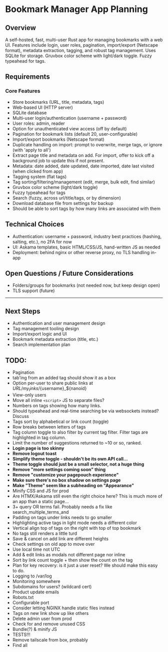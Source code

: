 # Bookmark Manager App Planning

## Overview

A self-hosted, fast, multi-user Rust app for managing bookmarks with a web UI. Features include login, user roles, pagination, import/export (Netscape format), metadata extraction, tagging, and robust tag management. Uses SQLite for storage. Gruvbox color scheme with light/dark toggle. Fuzzy typeahead for tags.

## Requirements

### Core Features

- Store bookmarks (URL, title, metadata, tags)
- Web-based UI (HTTP server)
- SQLite database
- Multi-user login/authentication (username + password)
- User roles: admin, reader
- Option for unauthenticated view access (off by default)
- Pagination for bookmark lists (default 20, user-configurable)
- Import/export bookmarks (Netscape format)
- Duplicate handling on import: prompt to overwrite, merge tags, or ignore (with 'apply to all')
- Extract page title and metadata on add. For import, offer to kick off a background job to update this if not present.
- Metadata: date added, date updated, date imported, date last visited (when clicked from app)
- Tagging system (flat tags)
- Tag sorting/filtering/management (edit, merge, bulk edit, find similar)
- Gruvbox color scheme (light/dark toggle)
- Fuzzy typeahead for tags
- Search (fuzzy, across url/title/tags, or by dimension)
- Download database file from settings for backup
- Should be able to sort tags by how many links are associated with them

## Technical Choices

- Authentication: username + password, industry best practices (hashing, salting, etc.), no 2FA for now
- UI: Askama templates, basic HTML/CSS/JS, hand-written JS as needed
- Deployment: behind nginx or other reverse proxy, no TLS handling in-app

## Open Questions / Future Considerations

- Folders/groups for bookmarks (not needed now, but keep design open)
- TLS support (future)

---

## Next Steps

- Authentication and user management design
- Tag management tooling design
- Import/export logic and UI
- Bookmark metadata extraction (title, etc.)
- Search implementation plan

## TODO:

- Pagination
- tab'ing from an added tag should show it as a box
- Option per-user to share public links at $URL/my_links/${username}\_${nanoid}
- View-only users
- Move all inline `<script>` JS to separate files?
- Numbers on tags showing how many links.
- Should typeahead and real-time searching be via websockets instead? Discuss
- Tags sort by alphabetical or link count (toggle)
- Row breaks between letters of tags
- Tag column toggle to also filter by current tag filter. Filter tags are highlighted in tag column.
- Limit the number of suggestions returned to ~10 or so, ranked.
- **Login page is too skinny**
- **Remove logout toast**
- **Simplify theme toggle - shouldn't be its own API call...**
- **Theme toggle should just be a small selector, not a huge thing**
- **Remove "more settings coming soon" thing**
- **Remove "customize your pagepouch experience"**
- **Make sure there's no box shadow on settings page**
- **Make "Theme" seem like a subheading on "Appearance"**
- Minify CSS and JS for prod
- Are HTMX/Askama still even the right choice here? This is much more of an app than a static page...
- 3+ query OR terms fail. Probably needs a fix like search_multiple_terms_and
- Padding on tags under links needs to go smaller
- Highlighting active tags in light mode needs a different color
- Vertical align top of tags on the right with top of top bookmark
- No tags still renders a little turd
- Save & cancel on add link are different heights
- Check settings on old app to move over
- Use local time not UTC
- Add & edit links as modals not different page nor inline
- Sort by link count toggle + then show the count on the tag
- Plan for key recovery: is it just a user reset? We should make this easy to do.
- Logging to /var/log
- Monitoring somewhere
- Subdomains for users? (wildcard cert)
- Product update emails
- Robots.txt
- Configurable port
- Consider letting NGINX handle static files instead
- Tags on new link show up like others
- Delete admin user from prod
- Check for and remove unused CSS
- Bundle(?) & minify JS
- TESTS!!!
- Remove tailscale from box, probably
- Find all <script> tags and consolidate them
- Overall project structure
- Test that autologout works still
- title_input.html seems like it's only there because of HTMX and we should just use JS w/ a JSON repsonse?
- Lighthouse score && fixup
